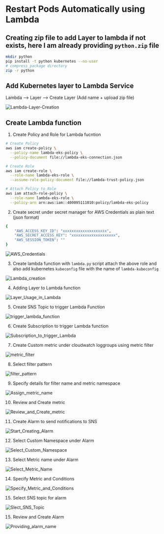 # Restart Pods Automatically using Lambda

## Creating zip file to add Layer to lambda if not exists, here I am already providing ```python.zip``` file

```bash
mkdir python
pip install -t python kubernetes --no-user
# compress package directory
zip -r python
```

## Add Kubernetes layer to Lambda Service

Lambda  --> Layer  --> Create Layer (Add name + upload zip file)

![Lambda-Layer-Creation](./../images/lambda-layer.jpg)

## Create Lambda function

1. Create Policy and Role for Lambda fucntion

```bash
# Create Policy
aws iam create-policy \
  --policy-name lambda-eks-policy \
  --policy-document file://lambda-eks-connection.json

# Create Role
aws iam create-role \
  --role-name lambda-eks-role \
  --assume-role-policy-document file://lambda-trust-policy.json

# Attach Policy to Role
aws iam attach-role-policy \
  --role-name lambda-eks-role \
  --policy-arn arn:aws:iam::400095111010:policy/lambda-eks-policy
```

2. Create secret under secret manager for AWS Credentials as plain text (json format)

```bash
{
    "AWS_ACCESS_KEY_ID": "xxxxxxxxxxxxxxxxxxxx",
    "AWS_SECRET_ACCESS_KEY": "xxxxxxxxxxxxxxxxxxxx",
    "AWS_SESSION_TOKEN": ""
}
```

![AWS_Credentials](./../images/aws_secret_manager.jpg)

3. Create lambda function with ```lambda.py``` script attach the above role and also add kubernetes ```kubeconfig``` file with the name of ```lambda-kubeconfig```

![Lambda_creation](./../images/lambda-creation.jpg)

4. Adding Layer to Lambda function

![Layer_Usage_in_Lambda](./../images/layer_usage_in_lambda.jpg)

5. Create SNS Topic to trigger Lambda Function

![trigger_lambda_function](./../images/trigger_lambda_function.jpg)

6. Create Subscription to trigger Lambda function

![Subscription_to_trigger_Lambda](./../images/subscription_to_trigger_lambda.jpg)

7. Create Custom metric under cloudwatch loggroups using metric filter

![metric_filter](./../images/metric_filter.jpg)

8. Select filter pattern

![filter_pattern](./../images/filter-pattern.jpg)

9. Specify details for filter name and metric namespace

![Assign_metric_name](./../images/assign-metric-name.jpg)

10. Review and Create metric

![Review_and_Create_metric](./../images/review-create-metric.png)

11. Create Alarm to send notifications to SNS

![Start_Creating_Alarm](./../images/start-creating-alarm.jpg)

12. Select Custom Namespace under Alarm

![Select_Custom_Namespace](./../images/select-custom-namespace.jpg)

13. Select Metric name under Alarm

![Select_Metric_Name](./../images/select-metric-for-alarm.jpg)

14. Specify Metric and Conditions

![Specify_Metric_and_Conditions](./../images/specify_metric_and_conditions.jpg)

15. Select SNS topic for alarm

![Slect_SNS_Topic](./../images/select-sns-topic.jpg)

15. Review and Create Alarm

![Providing_alarm_name](./../images/alarm-name.jpg)
